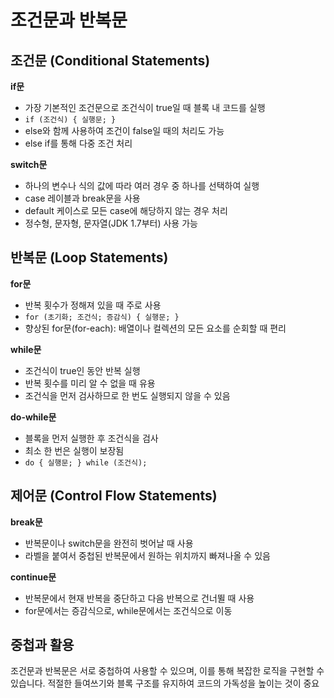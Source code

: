 # 조건문과 반복문

## 조건문 (Conditional Statements)

**if문**

- 가장 기본적인 조건문으로 조건식이 true일 때 블록 내 코드를 실행
- `if (조건식) { 실행문; }`
- else와 함께 사용하여 조건이 false일 때의 처리도 가능
- else if를 통해 다중 조건 처리

**switch문**

- 하나의 변수나 식의 값에 따라 여러 경우 중 하나를 선택하여 실행
- case 레이블과 break문을 사용
- default 케이스로 모든 case에 해당하지 않는 경우 처리
- 정수형, 문자형, 문자열(JDK 1.7부터) 사용 가능

## 반복문 (Loop Statements)

**for문**

- 반복 횟수가 정해져 있을 때 주로 사용
- `for (초기화; 조건식; 증감식) { 실행문; }`
- 향상된 for문(for-each): 배열이나 컬렉션의 모든 요소를 순회할 때 편리

**while문**

- 조건식이 true인 동안 반복 실행
- 반복 횟수를 미리 알 수 없을 때 유용
- 조건식을 먼저 검사하므로 한 번도 실행되지 않을 수 있음

**do-while문**

- 블록을 먼저 실행한 후 조건식을 검사
- 최소 한 번은 실행이 보장됨
- `do { 실행문; } while (조건식);`

## 제어문 (Control Flow Statements)

**break문**

- 반복문이나 switch문을 완전히 벗어날 때 사용
- 라벨을 붙여서 중첩된 반복문에서 원하는 위치까지 빠져나올 수 있음

**continue문**

- 반복문에서 현재 반복을 중단하고 다음 반복으로 건너뛸 때 사용
- for문에서는 증감식으로, while문에서는 조건식으로 이동

## 중첩과 활용

조건문과 반복문은 서로 중첩하여 사용할 수 있으며, 이를 통해 복잡한 로직을 구현할 수 있습니다. 적절한 들여쓰기와 블록 구조를 유지하여 코드의 가독성을 높이는 것이 중요
